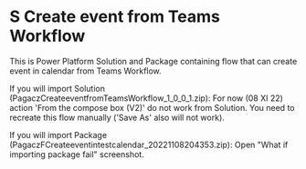# S Create event from Teams Workflow
 This is Power Platform Solution and Package containing flow that can create event in calendar from Teams Workflow.

If you will import Solution (PagaczCreateeventfromTeamsWorkflow_1_0_0_1.zip):
For now (08 XI 22) action 'From the compose box (V2)' do not work from Solution. You need to recreate this flow manually ('Save As' also will not work).

If you will import Package (PagaczFCreateeventintestcalendar_20221108204353.zip):
Open "What if importing package fail" screenshot.
